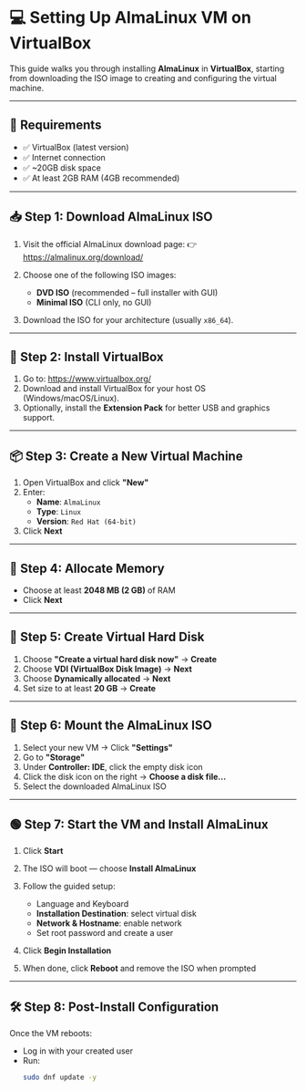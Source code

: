 # 💻 Setting Up AlmaLinux VM on VirtualBox

This guide walks you through installing **AlmaLinux** in **VirtualBox**, starting from downloading the ISO image to creating and configuring the virtual machine.

---

## 🧾 Requirements

- ✅ VirtualBox (latest version)
- ✅ Internet connection
- ✅ ~20GB disk space
- ✅ At least 2GB RAM (4GB recommended)

---

## 📥 Step 1: Download AlmaLinux ISO

1. Visit the official AlmaLinux download page:
   👉 https://almalinux.org/download/

2. Choose one of the following ISO images:
   - **DVD ISO** (recommended – full installer with GUI)
   - **Minimal ISO** (CLI only, no GUI)

3. Download the ISO for your architecture (usually `x86_64`).

---

## 🧰 Step 2: Install VirtualBox

1. Go to: https://www.virtualbox.org/
2. Download and install VirtualBox for your host OS (Windows/macOS/Linux).
3. Optionally, install the **Extension Pack** for better USB and graphics support.

---

## 📦 Step 3: Create a New Virtual Machine

1. Open VirtualBox and click **"New"**
2. Enter:
   - **Name**: `AlmaLinux`
   - **Type**: `Linux`
   - **Version**: `Red Hat (64-bit)`
3. Click **Next**

---

## 🧠 Step 4: Allocate Memory

- Choose at least **2048 MB (2 GB)** of RAM
- Click **Next**

---

## 💽 Step 5: Create Virtual Hard Disk

1. Choose **"Create a virtual hard disk now"** → **Create**
2. Choose **VDI (VirtualBox Disk Image)** → **Next**
3. Choose **Dynamically allocated** → **Next**
4. Set size to at least **20 GB** → **Create**

---

## 🔗 Step 6: Mount the AlmaLinux ISO

1. Select your new VM → Click **"Settings"**
2. Go to **"Storage"**
3. Under **Controller: IDE**, click the empty disk icon
4. Click the disk icon on the right → **Choose a disk file...**
5. Select the downloaded AlmaLinux ISO

---

## 🟢 Step 7: Start the VM and Install AlmaLinux

1. Click **Start**
2. The ISO will boot — choose **Install AlmaLinux**
3. Follow the guided setup:
   - Language and Keyboard
   - **Installation Destination**: select virtual disk
   - **Network & Hostname**: enable network
   - Set root password and create a user

4. Click **Begin Installation**
5. When done, click **Reboot** and remove the ISO when prompted

---

## 🛠 Step 8: Post-Install Configuration

Once the VM reboots:

- Log in with your created user
- Run:
  ```bash
  sudo dnf update -y
